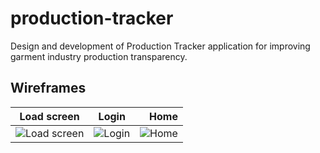 production-tracker
==================

Design and development of Production Tracker application for improving garment industry production transparency.

## Wireframes

| Load screen   | Login         | Home  |
| ------------- |:-------------:| -----:|
| ![Load screen](https://github.com/urbanlaunchpad/production-tracker/blob/master/assets/img/NMG_production-tracker_wireframes-01.png?raw=true) | ![Login](https://raw.githubusercontent.com/urbanlaunchpad/production-tracker/master/assets/img/NMG_production-tracker_wireframes-02.png) | ![Home](https://github.com/urbanlaunchpad/production-tracker/blob/master/assets/img/NMG_production-tracker_wireframes-03.png?raw=true) |